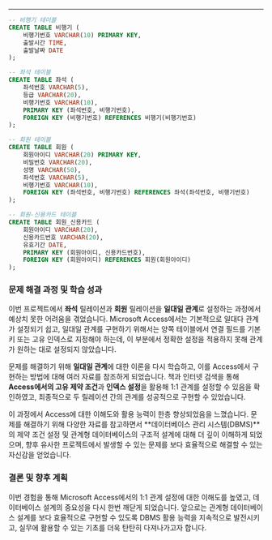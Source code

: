 
---
```SQL
-- 비행기 테이블
CREATE TABLE 비행기 (
    비행기번호 VARCHAR(10) PRIMARY KEY,
    출발시간 TIME,
    출발날짜 DATE
);

-- 좌석 테이블
CREATE TABLE 좌석 (
    좌석번호 VARCHAR(5),
    등급 VARCHAR(20),
    비행기번호 VARCHAR(10),
    PRIMARY KEY (좌석번호, 비행기번호),
    FOREIGN KEY (비행기번호) REFERENCES 비행기(비행기번호)
);

-- 회원 테이블
CREATE TABLE 회원 (
    회원아이디 VARCHAR(20) PRIMARY KEY,
    비밀번호 VARCHAR(20),
    성명 VARCHAR(50),
    좌석번호 VARCHAR(5),
    비행기번호 VARCHAR(10),
    FOREIGN KEY (좌석번호, 비행기번호) REFERENCES 좌석(좌석번호, 비행기번호)
);

-- 회원-신용카드 테이블
CREATE TABLE 회원_신용카드 (
    회원아이디 VARCHAR(20),
    신용카드번호 VARCHAR(20),
    유효기간 DATE,
    PRIMARY KEY (회원아이디, 신용카드번호),
    FOREIGN KEY (회원아이디) REFERENCES 회원(회원아이디)
);

```

### 문제 해결 과정 및 학습 성과

이번 프로젝트에서 **좌석** 릴레이션과 **회원** 릴레이션을 **일대일 관계**로 설정하는 과정에서 예상치 못한 어려움을 겪었습니다. Microsoft Access에서는 기본적으로 일대다 관계가 설정되기 쉽고, 일대일 관계를 구현하기 위해서는 양쪽 테이블에서 연결 필드를 기본 키 또는 고유 인덱스로 지정해야 하는데, 이 부분에서 정확한 설정을 적용하지 못해 관계가 원하는 대로 설정되지 않았습니다.

문제를 해결하기 위해 **일대일 관계**에 대한 이론을 다시 학습하고, 이를 Access에서 구현하는 방법에 대해 여러 자료를 참조하게 되었습니다. 책과 인터넷 검색을 통해 **Access에서의 고유 제약 조건**과 **인덱스 설정**을 활용해 1:1 관계를 설정할 수 있음을 확인하였고, 최종적으로 두 릴레이션 간의 관계를 성공적으로 구현할 수 있었습니다.

이 과정에서 Access에 대한 이해도와 활용 능력이 한층 향상되었음을 느꼈습니다. 문제를 해결하기 위해 다양한 자료를 참고하면서 **데이터베이스 관리 시스템(DBMS)**의 제약 조건 설정 및 관계형 데이터베이스의 구조적 설계에 대해 더 깊이 이해하게 되었으며, 향후 유사한 프로젝트에서 발생할 수 있는 문제를 보다 효율적으로 해결할 수 있는 자신감을 얻었습니다.

### 결론 및 향후 계획

이번 경험을 통해 Microsoft Access에서의 1:1 관계 설정에 대한 이해도를 높였고, 데이터베이스 설계의 중요성을 다시 한번 깨닫게 되었습니다. 앞으로는 관계형 데이터베이스 설계를 보다 효율적으로 구현할 수 있도록 DBMS 활용 능력을 지속적으로 발전시키고, 실무에 활용할 수 있는 기초를 더욱 탄탄히 다져나가고자 합니다.